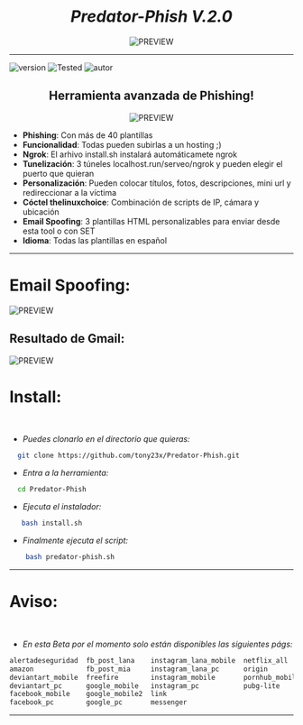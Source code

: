 <h1 align="center"> <i> Predator-Phish V.2.0 </i> </h1>
<p align="center">
  <img src="https://user-images.githubusercontent.com/55555800/93633798-26964300-f9b5-11ea-9b7b-db5f740d4a6a.gif" alt="PREVIEW" align="center">
</p>
<hr>

![version]
![Tested]
![autor]

<h2 align="center"> Herramienta avanzada de Phishing! </h3>

<p align="center">
  <img src="https://user-images.githubusercontent.com/55555800/93633128-fa42ec80-f9dd-11ea-9307-1d4ccbbd0a6f.png" alt="PREVIEW"  align="center">
</p>

 * <b>Phishing</b>: Con más de 40 plantillas
 * <b>Funcionalidad</b>: Todas pueden subirlas a un hosting ;)
 * <b>Ngrok</b>: El arhivo install.sh instalará automáticamete ngrok 
 * <b>Tunelización</b>: 3 túneles localhost.run/serveo/ngrok y pueden elegir el puerto que quieran
 * <b>Personalización</b>: Pueden colocar títulos, fotos, descripciones, mini url y redireccionar a la víctima
 * <b>Cóctel thelinuxchoice</b>: Combinación de scripts de IP, cámara y ubicación 
 * <b>Email Spoofing</b>: 3 plantillas HTML personalizables para enviar desde esta tool o con SET
 * <b>Idioma</b>: Todas las plantillas en español
  
<hr>

# Email Spoofing:
<img src="https://user-images.githubusercontent.com/55555800/93633155-06c74500-f9de-11ea-9ad9-b72847440a4e.png" alt="PREVIEW"  align="center">

## Resultado de Gmail:
<img src="https://user-images.githubusercontent.com/55555800/93635113-59d9d180-f9b7-11ea-813d-55b0cc2a1482.jpg" alt="PREVIEW"  align="center">

# Install:
<br>

* _Puedes clonarlo en el directorio que quieras:_

```sh
  git clone https://github.com/tony23x/Predator-Phish.git
```

* _Entra a la herramienta:_
```sh
  cd Predator-Phish
```
* _Ejecuta el instalador:_
```sh
   bash install.sh
```

* _Finalmente ejecuta el script:_

```sh
    bash predator-phish.sh
```
<hr>

# Aviso: 
<br>

* _En esta Beta por el momento solo están disponibles las siguientes págs:_

```sh
alertadeseguridad  fb_post_lana    instagram_lana_mobile  netflix_all
amazon             fb_post_mia     instagram_lana_pc      origin
deviantart_mobile  freefire        instagram_mobile       pornhub_mobile
deviantart_pc      google_mobile   instagram_pc           pubg-lite
facebook_mobile    google_mobile2  link
facebook_pc        google_pc       messenger
```


---

<!-- MarkDown Links & Images -->
[version]: https://img.shields.io/badge/Versi%C3%B3n-BETA%3A%20V.2.0-orange
[tested]: https://img.shields.io/badge/Probado-Kali%20Linux%20%7C%20Userland%20%7C%20Termux-blue
[autor]: https://img.shields.io/badge/Author-%40Th3__Pr3dat0r-green




